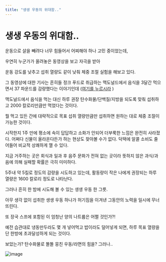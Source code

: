 ```yaml
---
title: "생생 우동의 위대함.."
---
```

# 생생 우동의 위대함..


운동으로 살을 빼려다 너무 힘들어서 어찌해야 하나 고민 중이었는데,




우연히 누군가가 올려놓은 동영상을 보고 자극을 받아 




운동 강도를 낮추고 섭취 열량도 같이 낮춰 체중 조절 실험을 해보고 있다. 




그 동영상에 대한 기사는 흔히들 정크 푸드로 취급하는 맥도널드에서 음식을 3달간 먹으면서 37 파운드를 감량했다는 이야기인데 ([여기를 누르시라](http://www.usatoday.com/story/money/business/2014/01/06/mcdonalds-nutrition-fast-food-mcdonalds-menu/4339395/)
)




맥도널드에서 음식을 먹는 대신 하루 권장 탄수화물/단백질/지방을 되도록 맞춰 섭취하고 2000 칼로리만큼만 먹었다는 것이다.




뭘 먹고 있든 간에 대략적으로 목표 섭취 열량만큼만 섭취하면 원하는 대로 체중 조절이 가능한 것이다.




시작한지 1주 만에 평소에 속이 답답하고 소화가 안되어 더부룩한 느낌은 완전히 사라졌다. 어쩌다 신물이 올라온다든가 하는 현상도 찾아볼 수가 없다. 덕택에 알콜 소비도 줄어들어 비교적 상쾌하게 깰 수 있다.




지금 거주하는 곳은 회식과 일과 후 음주 문화가 전혀 없는 곳이라 뜻하지 않은 과식/과음에 의해 실패할 확률은 극히 미미하다.




5주내 약 5킬로 정도의 감량을 시도하고 있는데, 활동량이 작은 나에게 권장되는 하루 열량은 1600 칼로리 정도로 나타난다.




그러나 흔히 한 밤에 시도해 볼 수 있는 생생 우동 한 그릇.




아무 생각 없이 섭취한 생생 우동 하나가 허기짐을 이겨낸 그동안의 노력을 일시에 무너뜨린다. 




또 장국 스프에 포함된 이 엄청난 양의 나트륨은 어쩔 것인가?!




예전 습관대로 냉동만두라도 몇 개 넣어먹고 밥이라도 덜어넣게 되면, 하루 목표 열량을 단 한방에 초과달성하게 되는 것이다.




보았는가? 탄수화물로 똘똘 뭉친 우동/라면의 힘을? 그러나..






![image](8b7e150f85abb17dcceeeacd27685121.png)








